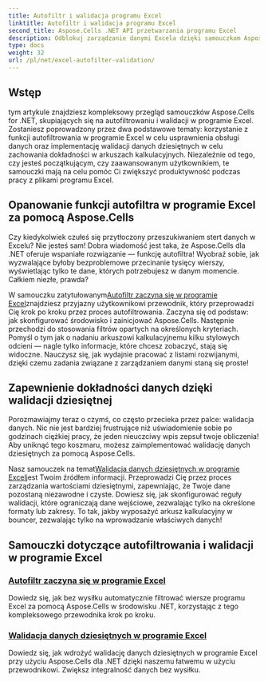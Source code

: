 ```yaml
---
title: Autofiltr i walidacja programu Excel
linktitle: Autofiltr i walidacja programu Excel
second_title: Aspose.Cells .NET API przetwarzania programu Excel
description: Odblokuj zarządzanie danymi Excela dzięki samouczkom Aspose.Cells dla .NET. Poznaj autofiltrowanie i walidację dziesiętną, aby ulepszyć swoje arkusze kalkulacyjne.
type: docs
weight: 32
url: /pl/net/excel-autofilter-validation/
---
```

## Wstęp

tym artykule znajdziesz kompleksowy przegląd samouczków Aspose.Cells for .NET, skupiających się na autofiltrowaniu i walidacji w programie Excel. Zostaniesz poprowadzony przez dwa podstawowe tematy: korzystanie z funkcji autofiltrowania w programie Excel w celu usprawnienia obsługi danych oraz implementację walidacji danych dziesiętnych w celu zachowania dokładności w arkuszach kalkulacyjnych. Niezależnie od tego, czy jesteś początkującym, czy zaawansowanym użytkownikiem, te samouczki mają na celu pomóc Ci zwiększyć produktywność podczas pracy z plikami programu Excel.

## Opanowanie funkcji autofiltra w programie Excel za pomocą Aspose.Cells

Czy kiedykolwiek czułeś się przytłoczony przeszukiwaniem stert danych w Excelu? Nie jesteś sam! Dobra wiadomość jest taka, że Aspose.Cells dla .NET oferuje wspaniałe rozwiązanie — funkcję autofiltra! Wyobraź sobie, jak wyzwalające byłoby bezproblemowe przecinanie tysięcy wierszy, wyświetlając tylko te dane, których potrzebujesz w danym momencie. Całkiem niezłe, prawda?

 W samouczku zatytułowanym[Autofiltr zaczyna się w programie Excel](./autofilter-begins-with-in-excel/)znajdziesz przyjazny użytkownikowi przewodnik, który przeprowadzi Cię krok po kroku przez proces autofiltrowania. Zaczyna się od podstaw: jak skonfigurować środowisko i zainicjować Aspose.Cells. Następnie przechodzi do stosowania filtrów opartych na określonych kryteriach. Pomyśl o tym jak o nadaniu arkuszowi kalkulacyjnemu kilku stylowych odcieni — nagle tylko informacje, które chcesz zobaczyć, stają się widoczne. Nauczysz się, jak wydajnie pracować z listami rozwijanymi, dzięki czemu zadania związane z zarządzaniem danymi staną się proste!

## Zapewnienie dokładności danych dzięki walidacji dziesiętnej

Porozmawiajmy teraz o czymś, co często przecieka przez palce: walidacja danych. Nic nie jest bardziej frustrujące niż uświadomienie sobie po godzinach ciężkiej pracy, że jeden nieuczciwy wpis zepsuł twoje obliczenia! Aby uniknąć tego koszmaru, możesz zaimplementować walidację danych dziesiętnych za pomocą Aspose.Cells. 

 Nasz samouczek na temat[Walidacja danych dziesiętnych w programie Excel](./decimal-data-validation-in-excel/)jest Twoim źródłem informacji. Przeprowadzi Cię przez proces zarządzania wartościami dziesiętnymi, zapewniając, że Twoje dane pozostaną niezawodne i czyste. Dowiesz się, jak skonfigurować reguły walidacji, które ograniczają dane wejściowe, zezwalając tylko na określone formaty lub zakresy. To tak, jakby wyposażyć arkusz kalkulacyjny w bouncer, zezwalając tylko na wprowadzanie właściwych danych!

## Samouczki dotyczące autofiltrowania i walidacji w programie Excel
### [Autofiltr zaczyna się w programie Excel](./autofilter-begins-with-in-excel/)
Dowiedz się, jak bez wysiłku automatycznie filtrować wiersze programu Excel za pomocą Aspose.Cells w środowisku .NET, korzystając z tego kompleksowego przewodnika krok po kroku.
### [Walidacja danych dziesiętnych w programie Excel](./decimal-data-validation-in-excel/)
Dowiedz się, jak wdrożyć walidację danych dziesiętnych w programie Excel przy użyciu Aspose.Cells dla .NET dzięki naszemu łatwemu w użyciu przewodnikowi. Zwiększ integralność danych bez wysiłku.